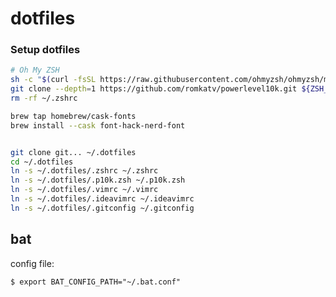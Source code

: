 # dotfiles

### Setup dotfiles

```bash
# Oh My ZSH
sh -c "$(curl -fsSL https://raw.githubusercontent.com/ohmyzsh/ohmyzsh/master/tools/install.sh)"
git clone --depth=1 https://github.com/romkatv/powerlevel10k.git ${ZSH_CUSTOM:-$HOME/.oh-my-zsh/custom}/themes/powerlevel10k
rm -rf ~/.zshrc

brew tap homebrew/cask-fonts
brew install --cask font-hack-nerd-font


git clone git... ~/.dotfiles
cd ~/.dotfiles
ln -s ~/.dotfiles/.zshrc ~/.zshrc
ln -s ~/.dotfiles/.p10k.zsh ~/.p10k.zsh
ln -s ~/.dotfiles/.vimrc ~/.vimrc
ln -s ~/.dotfiles/.ideavimrc ~/.ideavimrc
ln -s ~/.dotfiles/.gitconfig ~/.gitconfig
```

## bat


config file:

`$ export BAT_CONFIG_PATH="~/.bat.conf"`

